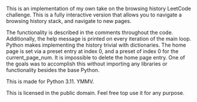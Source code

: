 This is an implementation of my own take on the browsing history LeetCode challenge.
This is a fully interactive version that allows you to navigate a browsing history stack, and navigate to new pages.

The functionality is described in the comments throughout the code.
Additionally, the help message is printed on every iteration of the main loop.
Python makes implementing the history trivial with dictionaries.
The home page is set via a preset entry at index 0, and a preset of index 0 for the current_page_num.
It is impossible to delete the home page entry.
One of the goals was to accomplish this without importing any libraries or functionality besides the base Python.

This is made for Python 3.11. YMMV.

This is licensed in the public domain. Feel free top use it for any purpose.
